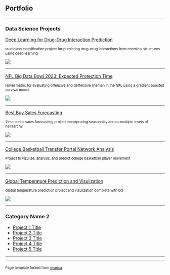 ## Portfolio

---

### Data Science Projects 

[Deep Learning for Drug-Drug Interaction Prediction](/sample_page)
<p style="font-size:11px">Multiclass classification project for predicting drug-drug interactions from chemical structures using deep learning</p> 
<img src="images/dummy_thumbnail.jpg?raw=true"/>

---
[NFL Big Data Bowl 2023: Expected Protection Time](/pdf/sample_presentation.pdf)
<p style="font-size:11px">Novel metric for evaluating offensive and deffensive linemen in the NFL using a gradient boosted survival model</p>
<img src="images/dummy_thumbnail.jpg?raw=true"/>

---
[Best Buy Sales Forecasting](http://example.com/)
<p style="font-size:11px">Time series sales forecasting project encorprating seasonality across multiple levels of heiraarchy</p>
<img src="images/dummy_thumbnail.jpg?raw=true"/>

---
[College Basketball Transfer Portal Network Analysis](http://example.com/)
<p style="font-size:11px">Project to vizulize, analysis, and predict college basketball player movement</p>
<img src="images/dummy_thumbnail.jpg?raw=true"/>

---
[Global Temperature Prediction and Visulization](http://example.com/)
<p style="font-size:11px">Global temperature prediction project and vizulization complete with D3</p>
<img src="images/dummy_thumbnail.jpg?raw=true"/>

---


### Category Name 2

- [Project 1 Title](http://example.com/)
- [Project 2 Title](http://example.com/)
- [Project 3 Title](http://example.com/)
- [Project 4 Title](http://example.com/)
- [Project 5 Title](http://example.com/)

---




---
<p style="font-size:11px">Page template forked from <a href="https://github.com/evanca/quick-portfolio">evanca</a></p>
<!-- Remove above link if you don't want to attibute -->
